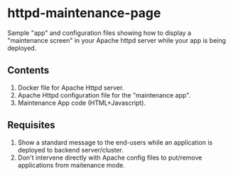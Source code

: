 # httpd-maintenance-page
Sample "app" and configuration files showing how to display a "maintenance screen" in your Apache httpd server while your app is being deployed.

## Contents
1. Docker file for Apache Httpd server.
1. Apache Httpd configuration file for the "maintenance app".
1. Maintenance App code (HTML+Javascript).

## Requisites
1. Show a standard message to the end-users while an application is deployed to backend server/cluster.
1. Don't intervene directly with Apache config files to put/remove applications from maitenance mode.
